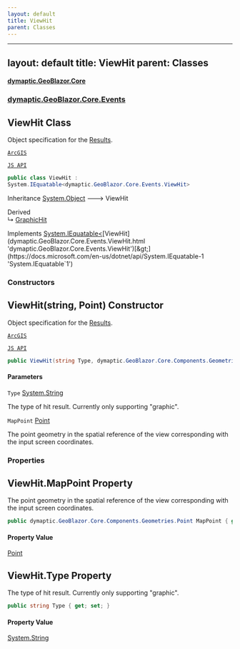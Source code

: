 ```yaml
---
layout: default
title: ViewHit
parent: Classes
---
```

---
layout: default
title: ViewHit
parent: Classes
---
#### [dymaptic.GeoBlazor.Core](index.html 'index')
### [dymaptic.GeoBlazor.Core.Events](index.html#dymaptic.GeoBlazor.Core.Events 'dymaptic.GeoBlazor.Core.Events')

## ViewHit Class

Object specification for the [Results](dymaptic.GeoBlazor.Core.Events.HitTestResult.html#dymaptic.GeoBlazor.Core.Events.HitTestResult.Results 'dymaptic.GeoBlazor.Core.Events.HitTestResult.Results').  
<a target="_blank" href="https://developers.arcgis.com/javascript/latest/api-reference/esri-views-MapView.html#ViewHit">  
    ArcGIS  
    JS API  
</a>

```csharp
public class ViewHit :
System.IEquatable<dymaptic.GeoBlazor.Core.Events.ViewHit>
```

Inheritance [System.Object](https://docs.microsoft.com/en-us/dotnet/api/System.Object 'System.Object') &#129106; ViewHit

Derived  
&#8627; [GraphicHit](dymaptic.GeoBlazor.Core.Events.GraphicHit.html 'dymaptic.GeoBlazor.Core.Events.GraphicHit')

Implements [System.IEquatable&lt;](https://docs.microsoft.com/en-us/dotnet/api/System.IEquatable-1 'System.IEquatable`1')[ViewHit](dymaptic.GeoBlazor.Core.Events.ViewHit.html 'dymaptic.GeoBlazor.Core.Events.ViewHit')[&gt;](https://docs.microsoft.com/en-us/dotnet/api/System.IEquatable-1 'System.IEquatable`1')
### Constructors

<a name='dymaptic.GeoBlazor.Core.Events.ViewHit.ViewHit(string,dymaptic.GeoBlazor.Core.Components.Geometries.Point)'></a>

## ViewHit(string, Point) Constructor

Object specification for the [Results](dymaptic.GeoBlazor.Core.Events.HitTestResult.html#dymaptic.GeoBlazor.Core.Events.HitTestResult.Results 'dymaptic.GeoBlazor.Core.Events.HitTestResult.Results').  
<a target="_blank" href="https://developers.arcgis.com/javascript/latest/api-reference/esri-views-MapView.html#ViewHit">  
    ArcGIS  
    JS API  
</a>

```csharp
public ViewHit(string Type, dymaptic.GeoBlazor.Core.Components.Geometries.Point MapPoint);
```
#### Parameters

<a name='dymaptic.GeoBlazor.Core.Events.ViewHit.ViewHit(string,dymaptic.GeoBlazor.Core.Components.Geometries.Point).Type'></a>

`Type` [System.String](https://docs.microsoft.com/en-us/dotnet/api/System.String 'System.String')

The type of hit result. Currently only supporting "graphic".

<a name='dymaptic.GeoBlazor.Core.Events.ViewHit.ViewHit(string,dymaptic.GeoBlazor.Core.Components.Geometries.Point).MapPoint'></a>

`MapPoint` [Point](dymaptic.GeoBlazor.Core.Components.Geometries.Point.html 'dymaptic.GeoBlazor.Core.Components.Geometries.Point')

The point geometry in the spatial reference of the view corresponding with the input screen coordinates.
### Properties

<a name='dymaptic.GeoBlazor.Core.Events.ViewHit.MapPoint'></a>

## ViewHit.MapPoint Property

The point geometry in the spatial reference of the view corresponding with the input screen coordinates.

```csharp
public dymaptic.GeoBlazor.Core.Components.Geometries.Point MapPoint { get; set; }
```

#### Property Value
[Point](dymaptic.GeoBlazor.Core.Components.Geometries.Point.html 'dymaptic.GeoBlazor.Core.Components.Geometries.Point')

<a name='dymaptic.GeoBlazor.Core.Events.ViewHit.Type'></a>

## ViewHit.Type Property

The type of hit result. Currently only supporting "graphic".

```csharp
public string Type { get; set; }
```

#### Property Value
[System.String](https://docs.microsoft.com/en-us/dotnet/api/System.String 'System.String')

